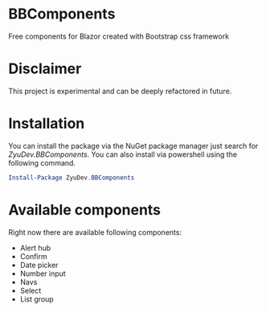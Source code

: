 # BBComponents
Free components for Blazor created with Bootstrap css framework

# Disclaimer
This project is experimental and can be deeply refactored in future.

# Installation
You can install the package via the NuGet package manager just search for *ZyuDev.BBComponents*. You can also install via powershell using the following command.

```powershell
Install-Package ZyuDev.BBComponents
```
# Available components
Right now there are available following components:
* Alert hub
* Confirm
* Date picker
* Number input
* Navs
* Select
* List group

